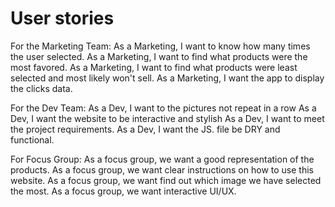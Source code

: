 # User stories
For the Marketing Team:
As a Marketing, I want to know how many times the user selected.
As a Marketing, I want to find what products were the most favored.
As a Marketing, I want to find what products were least selected and most likely won't sell.
As a Marketing, I want the app to display the clicks data.

For the Dev Team:
As a Dev, I want to the pictures not repeat in a row
As a Dev, I want the website to be interactive and stylish
As a Dev, I want to meet the project requirements.
As a Dev, I want the JS. file be DRY and functional.

For Focus Group:
As a focus group, we want a good representation of the products.
As a focus group, we want clear instructions on how to use this website.
As a focus group, we want find out which image we have selected the most.
As a focus group, we want interactive UI/UX.
